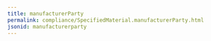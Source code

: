 ```yaml
---
title: manufacturerParty
permalink: compliance/SpecifiedMaterial.manufacturerParty.html
jsonid: manufacturerparty
---
```

